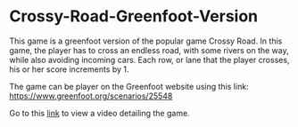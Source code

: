 # Crossy-Road-Greenfoot-Version

This game is a greenfoot version of the popular game Crossy Road. In this game, the player has to cross an endless road, with some rivers on the way, while also avoiding incoming cars. Each row, or lane that the player crosses, his or her score increments by 1.

The game can be player on the Greenfoot website using this link: https://www.greenfoot.org/scenarios/25548

Go to this [link](https://drive.google.com/file/d/1D8uebC8RI_foYtqeKfT4SFIP_e7bpGBf/view?usp=sharing) to view a video detailing the game.
